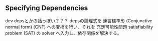 ## Specifying Dependencies

dev depsとかの話っぽい？？？
depsの論理式を 連言標準形 (Conjunctive normal form) (CNF) への変換を行い、それを 充足可能性問題 satisfiability problem (SAT) の solver へ入力し、依存関係を解決する。
